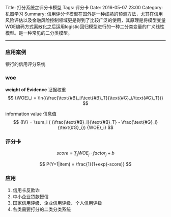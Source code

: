 ﻿Title: 打分系统之评分卡模型
Tags: 评分卡
Date: 2016-05-07 23:00
Category:机器学习
Summary: 信用评分卡模型在国外是一种成熟的预测方法，尤其在信用风险评估以及金融风险控制领域更是得到了比较广泛的使用，其原理是将模型变量WOE编码方式离散化之后运用logistic回归模型进行的一种二分类变量的广义线性模型。是一种常见的二分类模型。

---

### 应用案例

银行的信用评分系统

### woe

**weight of Evidence** 证据权重
$$
{WOE}_i = \ln{(\frac{\text{#B}_i/\text{#B}_T}{\text{#G}_i/\text{#G}_T})}
$$

information value  信息值
$$
{IV} = \sum_i { (\frac{\text{#B}_i}{\text{#B}_T} - \frac{\text{#G}_i}{\text{#G}_i}) {WOE}_i}
$$

### 评分卡

$$
score = \sum_{j}{WOE_j} \cdot factor_j + b
$$

$$
P(Y=1|item) = \frac{1}{1+exp(-score)}
$$

### 应用

1. 信用卡反欺诈
2. 中小企业贷款授信
3. 国家信用评级、企业信用评级、个人信用评级
4. 各类需要打分的二类分类系统



